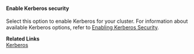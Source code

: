 

#### Enable Kerberos security 

Select this option to enable Kerberos for your cluster. For information about available Kerberos options, refer to [Enabling Kerberos Security](security-kerberos.md). 


**Related Links**      
[Kerberos](security-kerberos.md)  